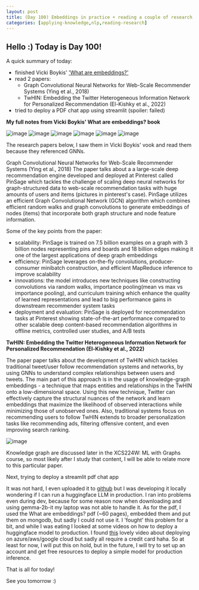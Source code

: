 ```yaml
---
layout: post
title: (Day 100) Embeddings in practice + reading a couple of research papers + trying to deploy an LLM in production
categories: [applying-knowledge,nlp,reading-research]
---
```


## Hello :) Today is Day 100!
A quick summary of today:
* finished Vicki Boykis' ['What are embeddings?'](https://vickiboykis.com/what_are_embeddings/)
* read 2 papers:
  * Graph Convolutional Neural Networks for Web-Scale Recommender Systems (Ying et al., 2018)
  * TwHIN: Embedding the Twitter Heterogeneous Information Network for Personalized Recommendation (El-Kishky et al., 2022)
* tried to deploy a PDF chat app using streamlit (spoiler: failed)

**My full notes from Vicki Boykis' What are embeddings? book**

![image](https://github.com/user-attachments/assets/f08a4c50-16fe-44a6-817b-400a286af59e)
![image](https://github.com/user-attachments/assets/32e2f55d-4635-4691-b3ab-f2c5e5c33d59)
![image](https://github.com/user-attachments/assets/007d3734-96b6-47c8-bc05-1a38335a7dbc)
![image](https://github.com/user-attachments/assets/8a43b0f9-29dd-463b-b2de-e19f2fae0f9c)
![image](https://github.com/user-attachments/assets/58f605ba-ccc9-44cb-8269-f075f4e448c4)
![image](https://github.com/user-attachments/assets/dbcb187a-9c8d-4209-986e-25e10f83d96d)

The research papers below, I saw them in Vicki Boykis' vook and read them because they referenced GNNs.

Graph Convolutional Neural Networks for Web-Scale Recommender Systems (Ying et al., 2018)
The paper talks about a a large-scale deep recommendation engine developed and deployed at Pinterest called PinSage which tackles the challenge of scaling deep neural networks for graph-structured data to web-scale recommendation tasks with huge amounts of users and items (pictures in pinterest's case). PinSage utilizes an efficient Graph Convolutional Network (GCN) algorithm which combines efficient random walks and graph convolutions to generate embeddings of nodes (items) that incorporate both graph structure and node feature information.

Some of the key points from the paper:

* scalability: PinSage is trained on 7.5 billion examples on a graph with 3 billion nodes representing pins and boards and 18 billion edges making it one of the largest applications of deep graph embeddings
* efficiency: PinSage leverages on-the-fly convolutions, producer-consumer minibatch construction, and efficient MapReduce inference to improve scalability
* innovations: the model introduces new techniques like constructing convolutions via random walks, importance pooling(mean vs max vs importance pooling), and curriculum training which enhance the quality of learned representations and lead to big performance gains in downstream recommender system tasks
* deployment and evaluation: PinSage is deployed for recommendation tasks at Pinterest showing state-of-the-art performance compared to other scalable deep content-based recommendation algorithms in offline metrics, controlled user studies, and A/B tests

**TwHIN: Embedding the Twitter Heterogeneous Information Network for Personalized Recommendation (El-Kishky et al., 2022)**

The paper paper talks about the development of TwHIN which tackles traditional tweet/user follow recommendation systems and networks, by using GNNs to understand complex relationships between users and tweets. The main part of this approach is in the usage of knowledge-graph embeddings - a technique that maps entities and relationships in the TwHIN onto a low-dimensional space. Using this new technique, Twitter can effectively capture the structural nuances of the network and learn embeddings that maximize the likelihood of observed interactions while minimizing those of unobserved ones. Also, traditional systems focus on recommending users to follow TwHIN extends to broader personalization tasks like recommending ads, filtering offensive content, and even improving search ranking.

![image](https://github.com/user-attachments/assets/3aaab95d-b52b-487e-8133-c8385f455bd4)

Knowledge graph are discussed later in the XCS224W: ML with Graphs course, so most likely after I study that content, I will be able to relate more to this particular paper. 


Next, trying to deploy a streamlit pdf chat app

It was not hard, I even uploaded it to [github](https://github.com/divakaivan/pdfs_chat_webapp) but I was developing it locally wondering if I can run a huggingface LLM in production. I ran into problems even during dev, because for some reason now when downloading and using gemma-2b-it my laptop was not able to handle it. As for the pdf, I used the What are embeddings? pdf (~60 pages), embedded them and put them on mongodb, but sadly I could not use it. I 'fought' this problem for a bit, and while I was eating I looked at some videos on how to deploy a huggingface model to production. I found [this](https://youtu.be/ZQPm2-uR9zA) lovely video about deploying on azure/aws/google cloud but sadly all require a credit card haha. So at least for now, I will put this on hold, but in the future, I will try to set up an account and get free resources to deploy a simple model for production inference. 



That is all for today!

See you tomorrow :)
